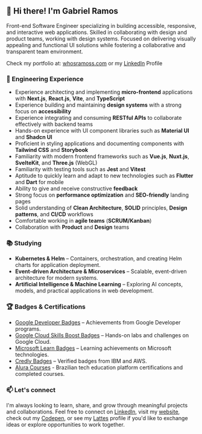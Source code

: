 ## 👋 Hi there! I'm Gabriel Ramos

Front-end Software Engineer specializing in building accessible, responsive, and interactive web applications. Skilled in collaborating with design and product teams, working with design systems. Focused on delivering visually appealing and functional UI solutions while fostering a collaborative and transparent team environment.

Check my portfolio at: [whosramoss.com](https://www.whosramoss.com) or my [LinkedIn](https://www.linkedin.com/in/whosramoss) Profile

### 🧰 Engineering Experience

- Experience architecting and implementing **micro-frontend** applications with **Next.js**, **React.js**, **Vite**, and **TypeScript**
- Experience building and maintaining **design systems** with a strong focus on **accessibility**
- Experience integrating and consuming **RESTful APIs** to collaborate effectively with backend teams
- Hands-on experience with UI component libraries such as **Material UI** and **Shadcn UI**
- Proficient in styling applications and documenting components with **Tailwind CSS** and **Storybook**
- Familiarity with modern frontend frameworks such as **Vue.js**, **Nuxt.js**, **SvelteKit**, and **Three.js** (WebGL)
- Familiarity with testing tools such as **Jest** and **Vitest**
- Aptitude to quickly learn and adapt to new technologies such as **Flutter** and **Dart** for mobile
- Ability to give and receive constructive **feedback**
- Strong focus on **performance optimization** and **SEO-friendly** landing pages
- Solid understanding of **Clean Architecture**, **SOLID** principles, **Design patterns**, and **CI/CD** workflows
- Comfortable working in **agile teams** (**SCRUM/Kanban**)
- Collaboration with **Product** and **Design** teams

### 📚 Studying

- **Kubernetes & Helm** – Containers, orchestration, and creating Helm charts for application deployment.
- **Event-driven Architecture & Microservices** – Scalable, event-driven architecture for modern systems.
- **Artificial Intelligence & Machine Learning** – Exploring AI concepts, models, and practical applications in web development.

### 🏆 Badges & Certifications

- [Google Developer Badges](https://g.dev/whosramoss) – Achievements from Google Developer programs.
- [Google Cloud Skills Boost Badges](https://www.cloudskillsboost.google/public_profiles/429dcf5f-e6f6-4d31-adc1-e4903f5c2be3/) – Hands-on labs and challenges on Google Cloud.
- [Microsoft Learn Badges](https://learn.microsoft.com/en-us/users/whosramoss) – Learning achievements on Microsoft technologies.
- [Credly Badges](https://www.credly.com/users/whosramoss/badges#credly) – Verified badges from IBM and AWS.
- [Alura Courses](https://cursos.alura.com.br/user/whosramoss) - Brazilian tech education platform certifications and completed courses.

### 📫 Let's connect

I'm always looking to learn, share, and grow through meaningful projects and collaborations. Feel free to connect on [LinkedIn](https://www.linkedin.com/in/whosramoss), visit my [website](https://whosramoss.com), check out my [Codepen](https://codepen.io/whosramoss), or see my [Lattes](http://lattes.cnpq.br/7001708892354871) profile if you'd like to exchange ideas or explore opportunities to work together.
